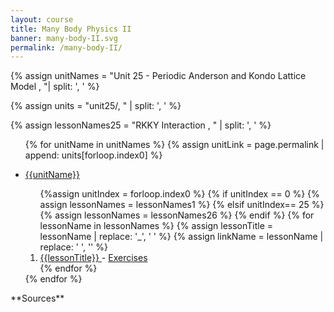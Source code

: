 ```yaml
---
layout: course
title: Many Body Physics II
banner: many-body-II.svg
permalink: /many-body-II/
---
```

{% assign unitNames = "Unit 25 - Periodic Anderson and Kondo Lattice Model , "| split: ', ' %}

{% assign units = "unit25/, " | split: ', ' %}

{% assign lessonNames25 = "RKKY Interaction , " | split: ', ' %}
<ul>

{% for unitName in unitNames %}
{% assign unitLink = page.permalink | append: units[forloop.index0] %}
<li>  <a class="page-link" href="{{unitLink}}"> {{unitName}} </a> </li>
<ol> {%assign unitIndex = forloop.index0 %}
{% if unitIndex == 0 %} {% assign lessonNames = lessonNames1 %}
{% elsif unitIndex== 25 %}  {% assign lessonNames = lessonNames26 %}
{% endif %}
{% for lessonName in lessonNames %}
{% assign lessonTitle = lessonName | replace:  '_', ' ' %}
{% assign linkName = lessonName | replace: ' ', '' %}
<li> <a class = "page-link" href = "{{ linkName | prepend: units[unitIndex] | prepend: current_page.permalink }}"> {{lessonTitle}} </a> - <a class = "page-link" href = "{{ linkName | prepend: units[unitIndex] | prepend: current_page.permalink | append: "-exercises" }}"> Exercises </a> </li>
{% endfor %}
</ol>
{% endfor %}
</ul>
**Sources**
